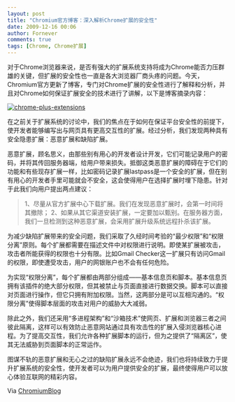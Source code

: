 ```yaml
---
layout: post
title: "Chromium官方博客：深入解析Chrome扩展的安全性"
date: 2009-12-16 00:06
author: Fornever
comments: true
tags: [Chrome, Chrome扩展]
---
```

对于Chrome浏览器来说，是否有强大的扩展系统支持将成为Chrome能否力压群雄的关键，但扩展的安全性也一直是各大浏览器厂商头疼的问题。今天，Chromium官方更新了博客，专门对Chrome扩展的安全性进行了解释和分析，并且对Chrome如何保证扩展安全的技术进行了讲解，以下是博客摘录内容：

<a href="http://img.chromi.org/2009/12/chrome-plus-extensions.png">![chrome-plus-extensions](http://img.chromi.org/2009/12/chrome-plus-extensions.png "chrome-plus-extensions")</a>

在之前关于扩展系统的讨论中，我们的焦点在于如何在保证平台安全性的前提下，使开发者能够编写出与网页具有更高交互性的扩展。经过分析，我们发现两种具有安全隐患扩展：恶意扩展和缺陷扩展。

恶意扩展，顾名思义，由那些别有用心的开发者设计开发，它们可能记录用户的密码，并将其传回服务器端，给用户带来损失。抵御这类恶意扩展的障碍在于它们的功能和有些现存扩展一样，比如密码记录扩展lastpass是一个安全的扩展，但在别有用心的开发者手里可能就会不安全，这会使得用户在选择扩展时埋下隐患。针对于此我们向用户提出两点建议：



>1、尽量从官方扩展中心下载扩展。我们在发现恶意扩展时，会第一时间将其撤除；
2、如果从其它渠道安装扩展，一定要加以甄别。在服务器方面，我们一旦检测到这种恶意扩展，会采用扩展升级系统远程扑杀该扩展。



为减少缺陷扩展带来的安全问题，我们采取了久经时间考验的“最少权限”和“权限分离”原则。每个扩展都需要在描述文件中对权限进行说明。即使某扩展被攻击，攻击者所能获得的权限也十分有限。比如Gmail Checker这一扩展只有访问Gmail的权限，即使遭受攻击，用户的网银账户也不会有任何危险。

为实现“权限分离”，每个扩展都由两部分组成——基本信息页和脚本。基本信息页拥有该插件的绝大部分权限，但其被禁止与页面直接进行数据交换。脚本可以直接对页面进行操作，但它只拥有附加权限。当然，这两部分是可以互相沟通的。“权限分离”使得脚本层面的攻击对用户的威胁大大减弱。<!--more-->

除此之外，我们还采用“多进程架构”和“沙箱技术”使网页、扩展和浏览器三者之间彼此隔离，这样可以有效防止恶意网站通过具有攻击性的扩展入侵浏览器核心进程。为了提高交互性，我们允许各种扩展脚本的运行，但为之提供了“隔离区”，使其无法威胁到页面脚本的正常运作。

图谋不轨的恶意扩展和无心之过的缺陷扩展永远不会绝迹，我们也将持续致力于提升扩展系统的安全性，使开发者可以为用户提供安全的扩展，最终使得用户可以放心体验互联网的精彩内容。

Via [ChromiumBlog](http://blog.chromium.org/2009/12/security-in-depth-extension-system.html)
